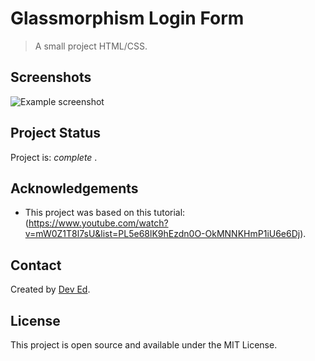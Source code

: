 # Glassmorphism Login Form

> A small project HTML/CSS.


## Screenshots
![Example screenshot](https://github.com/IrinaSpasova/Small-projects-JavaScript/blob/main/Glassmorphism%20Login%20Form/image.png)


## Project Status
Project is:  _complete_ .


## Acknowledgements
- This project was based on this tutorial: (https://www.youtube.com/watch?v=mW0Z1T8l7sU&list=PL5e68lK9hEzdn0O-OkMNNKHmP1iU6e6Dj).


## Contact
Created by [Dev Ed](https://www.youtube.com/watch?v=Ttf3CEsEwMQ).


## License
This project is open source and available under the MIT License. 

